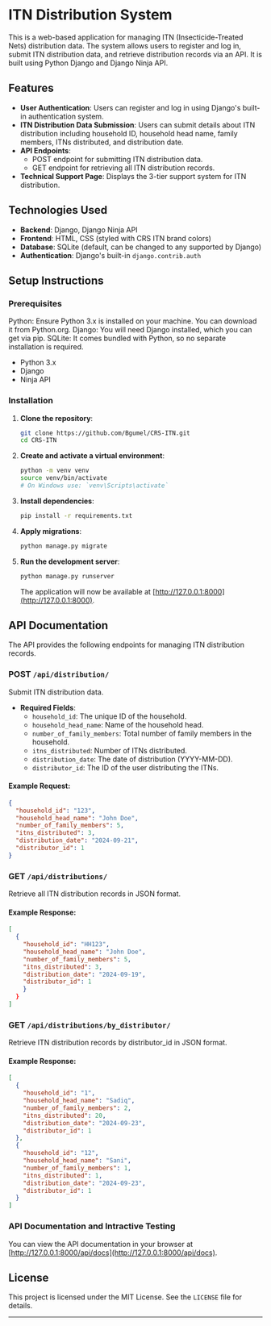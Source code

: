 
# ITN Distribution System

This is a web-based application for managing ITN (Insecticide-Treated Nets) distribution data. The system allows users to register and log in, submit ITN distribution data, and retrieve distribution records via an API. It is built using Python Django and Django Ninja API.

## Features

- **User Authentication**: Users can register and log in using Django's built-in authentication system.
- **ITN Distribution Data Submission**: Users can submit details about ITN distribution including household ID, household head name, family members, ITNs distributed, and distribution date.
- **API Endpoints**:
  - POST endpoint for submitting ITN distribution data.
  - GET endpoint for retrieving all ITN distribution records.
- **Technical Support Page**: Displays the 3-tier support system for ITN distribution.

## Technologies Used

- **Backend**: Django, Django Ninja API
- **Frontend**: HTML, CSS (styled with CRS ITN brand colors)
- **Database**: SQLite (default, can be changed to any supported by Django)
- **Authentication**: Django's built-in `django.contrib.auth`
  
## Setup Instructions

### Prerequisites

Python: Ensure Python 3.x is installed on your machine. You can download it from Python.org.
Django: You will need Django installed, which you can get via pip.
SQLite: It comes bundled with Python, so no separate installation is required.

- Python 3.x
- Django
- Ninja API

### Installation

1. **Clone the repository**:
   ```bash
   git clone https://github.com/Bgumel/CRS-ITN.git
   cd CRS-ITN
   ```

2. **Create and activate a virtual environment**:
   ```bash
   python -m venv venv
   source venv/bin/activate
   # On Windows use: `venv\Scripts\activate`
   ```

3. **Install dependencies**:
   ```bash
   pip install -r requirements.txt
   ```

4. **Apply migrations**:
   ```bash
   python manage.py migrate
   ```



5. **Run the development server**:
   ```bash
   python manage.py runserver
   ```

   The application will now be available at [http://127.0.0.1:8000](http://127.0.0.1:8000).


## API Documentation

The API provides the following endpoints for managing ITN distribution records.

### **POST** `/api/distribution/`

Submit ITN distribution data.

- **Required Fields**:
  - `household_id`: The unique ID of the household.
  - `household_head_name`: Name of the household head.
  - `number_of_family_members`: Total number of family members in the household.
  - `itns_distributed`: Number of ITNs distributed.
  - `distribution_date`: The date of distribution (YYYY-MM-DD).
  - `distributor_id`: The ID of the user distributing the ITNs.

#### Example Request:
```json
{
  "household_id": "123",
  "household_head_name": "John Doe",
  "number_of_family_members": 5,
  "itns_distributed": 3,
  "distribution_date": "2024-09-21",
  "distributor_id": 1
}
```

### **GET** `/api/distributions/`

Retrieve all ITN distribution records in JSON format.

#### Example Response:
```json
[
  {
    "household_id": "HH123",
    "household_head_name": "John Doe",
    "number_of_family_members": 5,
    "itns_distributed": 3,
    "distribution_date": "2024-09-19",
    "distributor_id": 1
    }
  }
]
```
### **GET** `/api/distributions/by_distributor/`

Retrieve  ITN distribution records by distributor_id in JSON format.

#### Example Response:
```json
[
  {
    "household_id": "1",
    "household_head_name": "Sadiq",
    "number_of_family_members": 2,
    "itns_distributed": 20,
    "distribution_date": "2024-09-23",
    "distributor_id": 1
  },
  {
    "household_id": "12",
    "household_head_name": "Sani",
    "number_of_family_members": 1,
    "itns_distributed": 1,
    "distribution_date": "2024-09-23",
    "distributor_id": 1
  }
]
```


### API Documentation and Intractive Testing

You can view the API documentation in your browser at [http://127.0.0.1:8000/api/docs](http://127.0.0.1:8000/api/docs).



## License

This project is licensed under the MIT License. See the `LICENSE` file for details.

---

